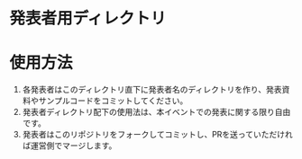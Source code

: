 発表者用ディレクトリ
====

# 使用方法

1. 各発表者はこのディレクトリ直下に発表者名のディレクトリを作り、発表資料やサンプルコードをコミットしてください。
1. 発表者ディレクトリ配下の使用法は、本イベントでの発表に関する限り自由です。
1. 発表者はこのリポジトリをフォークしてコミットし、PRを送っていただければ運営側でマージします。
